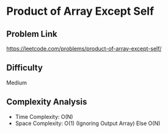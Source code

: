 # Product of Array Except Self

## Problem Link

https://leetcode.com/problems/product-of-array-except-self/



## Difficulty

Medium

## Complexity Analysis

* Time Complexity: O(N)
* Space Complexity: O(1) (Ignoring Output Array) Else O(N) 
